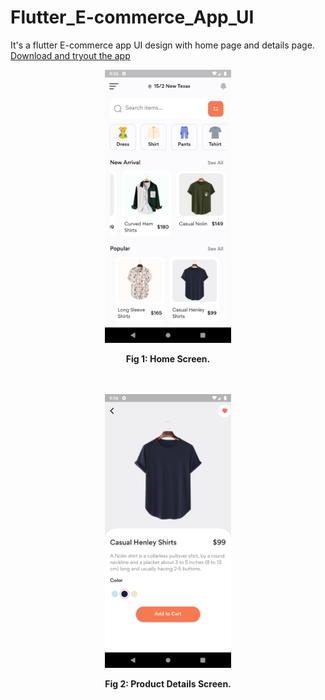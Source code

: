# Flutter_E-commerce_App_UI
It's a flutter E-commerce app UI design with home page and details page.
<a href="https://github.com/FahimKamal/Flutter_E-commerce_App_UI/blob/main/shop_ui/E-commerce-app-release.apk">Download and tryout the app</a>

<div align="center">
<img src="shop_ui\home_screen.png" style="width: 40%"></img>

<strong>Fig 1: Home Screen.</strong>
</div>
<br><br>

<div align="center">
<img src="shop_ui\details_screen.png" style="width: 40%"></img>

<strong>Fig 2: Product Details Screen.</strong>
</div>
<br><br>
